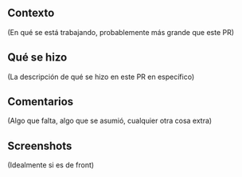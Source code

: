 ## Contexto
(En qué se está trabajando, probablemente más grande que este PR)

## Qué se hizo
(La descripción de qué se hizo en este PR en específico)

## Comentarios
(Algo que falta, algo que se asumió, cualquier otra cosa extra)

## Screenshots
(Idealmente si es de front)